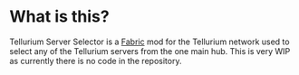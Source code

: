 # What is this?
Tellurium Server Selector is a [Fabric](https://fabricmc.net/) mod for the Tellurium network used to select any of the Tellurium servers from the one main hub. This is very WIP as currently there is no code in the repository.
